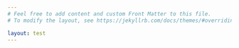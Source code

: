 ```yaml
---
# Feel free to add content and custom Front Matter to this file.
# To modify the layout, see https://jekyllrb.com/docs/themes/#overriding-theme-defaults

layout: test
---
```

